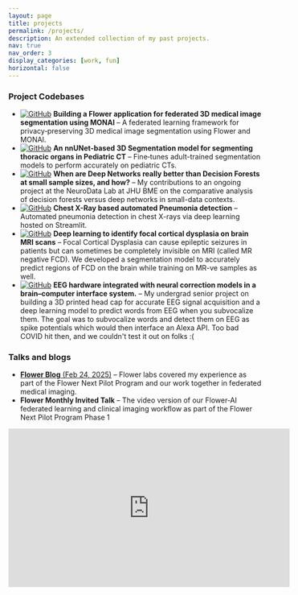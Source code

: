 ```yaml
---
layout: page
title: projects
permalink: /projects/
description: An extended collection of my past projects.
nav: true
nav_order: 3
display_categories: [work, fun]
horizontal: false
---
```


### Project Codebases

- [![GitHub](https://img.shields.io/badge/GitHub-100000?style=flat&logo=github&logoColor=white)](https://github.com/BioIntelligence-Lab/Flower-Medicalsegmentation) **Building a Flower application for federated 3D medical image segmentation using MONAI** – A federated learning framework for privacy‑preserving 3D medical image segmentation using Flower and MONAI.
- [![GitHub](https://img.shields.io/badge/GitHub-100000?style=flat&logo=github&logoColor=white)](https://github.com/UM2ii/Better-PediatricCT-segmentation/blob/main/LICENSE) **An nnUNet-based 3D Segmentation model for segmenting thoracic organs in Pediatric CT** – Fine‑tunes adult-trained segmentation models to perform accurately on pediatric CTs.
- [![GitHub](https://img.shields.io/badge/GitHub-100000?style=flat&logo=github&logoColor=white)](https://github.com/neurodata/df-dn-paper) **When are Deep Networks really better than Decision Forests at small sample sizes, and how?** – My contributions to an ongoing project at the NeuroData Lab at JHU BME on the comparative analysis of decision forests versus deep networks in small-data contexts.
- [![GitHub](https://img.shields.io/badge/GitHub-100000?style=flat&logo=github&logoColor=white)](https://github.com/adwaykanhere/CXR-Pneumonia_detection) **Chest X-Ray based automated Pneumonia detection** – Automated pneumonia detection in chest X-rays via deep learning hosted on Streamlit.
- [![GitHub](https://img.shields.io/badge/GitHub-100000?style=flat&logo=github&logoColor=white)](https://github.com/adwaykanhere/DL_FCD) **Deep learning to identify focal cortical dysplasia on brain MRI scans** – Focal Cortical Dysplasia can cause epileptic seizures in patients but can sometimes be completely invisible on MRI (called MR negative FCD). We developed a segmentation model to accurately predict regions of FCD on the brain while training on MR-ve samples as well.
- [![GitHub](https://img.shields.io/badge/GitHub-100000?style=flat&logo=github&logoColor=white)](https://github.com/adwaykanhere/FYP) **EEG hardware integrated with neural correction models in a brain–computer interface system.** – My undergrad senior project on building a 3D printed head cap for accurate EEG signal acquisition and a deep learning model to predict words from EEG when you subvocalize them. The goal was to subvocalize words and detect them on EEG as spike potentials which would then interface an Alexa API. Too bad COVID hit then, and we couldn't test it out on folks :(  

### Talks and blogs

- [**Flower Blog** (Feb 24, 2025)](https://flower.ai/blog/2025-02-24-university-of-maryland-blog-post/) – Flower labs covered my experience as part of the Flower Next Pilot Program and our work together in federated medical imaging. 
- **Flower Monthly Invited Talk** – The video version of our Flower‑AI federated learning and clinical imaging workflow as part of the Flower Next Pilot Program Phase 1
<iframe width="560" height="315" src="https://www.youtube.com/embed/ZXnvlo8LthM?si=su2WLXHh8MhGEOgm" title="YouTube video player" frameborder="0" allow="accelerometer; autoplay; clipboard-write; encrypted-media; gyroscope; picture-in-picture; web-share" referrerpolicy="strict-origin-when-cross-origin" allowfullscreen></iframe>
